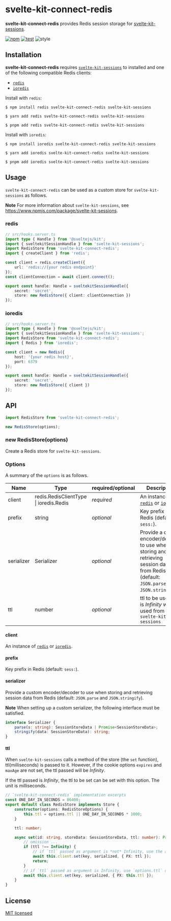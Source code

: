 # svelte-kit-connect-redis

**svelte-kit-connect-redis** provides Redis session storage for [svelte-kit-sessions](https://www.npmjs.com/package/svelte-kit-sessions).

[![npm](https://img.shields.io/npm/v/svelte-kit-connect-redis.svg)](https://www.npmjs.com/package/svelte-kit-connect-redis)
[![test](https://github.com/yutak23/svelte-kit-connect-redis/actions/workflows/test.yaml/badge.svg)](https://github.com/yutak23/svelte-kit-connect-redis/actions/workflows/test.yaml)
![style](https://img.shields.io/badge/code%20style-airbnb-ff5a5f.svg)

## Installation

**svelte-kit-connect-redis** requires [`svelte-kit-sessions`](https://www.npmjs.com/package/svelte-kit-sessions) to installed and one of the following compatible Redis clients:

- [`redis`](https://www.npmjs.com/package/redis)
- [`ioredis`](https://www.npmjs.com/package/ioredis)

Install with `redis`:

```console
$ npm install redis svelte-kit-connect-redis svelte-kit-sessions

$ yarn add redis svelte-kit-connect-redis svelte-kit-sessions

$ pnpm add redis svelte-kit-connect-redis svelte-kit-sessions
```

Install with `ioredis`:

```console
$ npm install ioredis svelte-kit-connect-redis svelte-kit-sessions

$ yarn add ioredis svelte-kit-connect-redis svelte-kit-sessions

$ pnpm add ioredis svelte-kit-connect-redis svelte-kit-sessions
```

## Usage

`svelte-kit-connect-redis` can be used as a custom store for `svelte-kit-sessions` as follows.

**Note** For more information about `svelte-kit-sessions`, see https://www.npmjs.com/package/svelte-kit-sessions.

### redis

```ts
// src/hooks.server.ts
import type { Handle } from '@sveltejs/kit';
import { sveltekitSessionHandle } from 'svelte-kit-sessions';
import RedisStore from 'svelte-kit-connect-redis';
import { createClient } from 'redis';

const client = redis.createClient({
	url: 'redis://{your redis endpoint}'
});
const clientConnection = await client.connect();

export const handle: Handle = sveltekitSessionHandle({
	secret: 'secret',
	store: new RedisStore({ client: clientConnection })
});
```

### ioredis

```ts
// src/hooks.server.ts
import type { Handle } from '@sveltejs/kit';
import { sveltekitSessionHandle } from 'svelte-kit-sessions';
import RedisStore from 'svelte-kit-connect-redis';
import { Redis } from 'ioredis';

const client = new Redis({
	host: '{your redis host}',
	port: 6379
});

export const handle: Handle = sveltekitSessionHandle({
	secret: 'secret',
	store: new RedisStore({ client })
});
```

## API

```ts
import RedisStore from 'svelte-kit-connect-redis';

new RedisStore(options);
```

### new RedisStore(options)

Create a Redis store for `svelte-kit-sessions`.

### Options

A summary of the `options` is as follows.

| Name       | Type                                   | required/optional | Description                                                                                                                               |
| ---------- | -------------------------------------- | ----------------- | ----------------------------------------------------------------------------------------------------------------------------------------- |
| client     | redis.RedisClientType \| ioredis.Redis | _required_        | An instance of [`redis`](https://www.npmjs.com/package/redis) or [`ioredis`](https://www.npmjs.com/package/ioredis)                       |
| prefix     | string                                 | _optional_        | Key prefix in Redis (default: `sess:`).                                                                                                   |
| serializer | Serializer                             | _optional_        | Provide a custom encoder/decoder to use when storing and retrieving session data from Redis (default: `JSON.parse` and `JSON.stringify`). |
| ttl        | number                                 | _optional_        | ttl to be used if ttl is _Infinity_ when used from `svelte-kit-sessions`                                                                  |

#### client

An instance of [`redis`](https://www.npmjs.com/package/redis) or [`ioredis`](https://www.npmjs.com/package/ioredis).

#### prefix

Key prefix in Redis (default: `sess:`).

#### serializer

Provide a custom encoder/decoder to use when storing and retrieving session data from Redis (default: `JSON.parse` and `JSON.stringify`).

**Note** When setting up a custom serializer, the following interface must be satisfied.

```ts
interface Serializer {
	parse(s: string): SessionStoreData | Promise<SessionStoreData>;
	stringify(data: SessionStoreData): string;
}
```

#### ttl

When `svelte-kit-sessions` calls a method of the store (the `set` function), ttl(milliseconds) is passed to it. However, if the cookie options `expires` and `maxAge` are not set, the ttl passed will be _Infinity_.

If the ttl passed is _Infinity_, the ttl to be set can be set with this option. The unit is milliseconds.

```ts
// `svelte-kit-connect-redis` implementation excerpts
const ONE_DAY_IN_SECONDS = 86400;
export default class RedisStore implements Store {
	constructor(options: RedisStoreOptions) {
		this.ttl = options.ttl || ONE_DAY_IN_SECONDS * 1000;
	}

	ttl: number;

	async set(id: string, storeData: SessionStoreData, ttl: number): Promise<void> {
		// omission ...
		if (ttl !== Infinity) {
			// if `ttl` passed as argument is *not* Infinity, use the argument `ttl` as it is.
			await this.client.set(key, serialized, { PX: ttl });
			return;
		}
		// if `ttl` passed as argument is Infinity, use `options.ttl` or default.
		await this.client.set(key, serialized, { PX: this.ttl });
	}
}
```

## License

[MIT licensed](./LICENSE)
